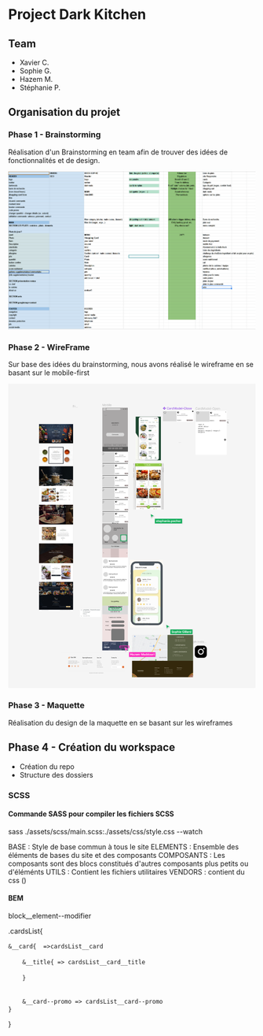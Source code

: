 # Project Dark Kitchen

## Team

- Xavier C.
- Sophie G.
- Hazem M.
- Stéphanie P.

## Organisation du projet

### Phase 1 - Brainstorming

Réalisation d'un Brainstorming en team afin de trouver des idées de fonctionnalités et de design.

![Notre brainstorming](./assets/documentation/brainstorming.png)

### Phase 2 - WireFrame

Sur base des idées du brainstorming, nous avons réalisé le wireframe en se basant sur le mobile-first

![Notre brainstorming](./assets/documentation/wireframe.png)

### Phase 3 - Maquette

Réalisation du design de la maquette en se basant sur les wireframes

## Phase 4 - Création du workspace

- Création du repo
- Structure des dossiers

### SCSS

#### Commande SASS pour compiler les fichiers SCSS

sass ./assets/scss/main.scss:./assets/css/style.css --watch

BASE : Style de base commun à tous le site
ELEMENTS : Ensemble des éléments de bases du site et des composants
COMPOSANTS : Les composants sont des blocs constitués d'autres composants plus petits ou d'éléménts
UTILS : Contient les fichiers utilitaires
VENDORS : contient du css ()

#### BEM

block\_\_element--modifier

.cardsList{

    &__card{  =>cardsList__card

        &__title{ => cardsList__card__title

        }


        &__card--promo => cardsList__card--promo
    }

}
